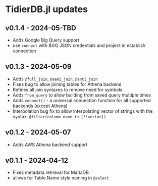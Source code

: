# TidierDB.jl updates

## v0.1.4 - 2024-05-TBD
- Adds Google Big Query support
- use `connect` with BGQ JSON credentials and project id establish connection

## v0.1.3 - 2024-05-09
- Adds `@full_join`, `@semi_join`, `@anti_join`
- Fixes bug to allow joining tables for Athena backend
- Refines all join syntaxes to remove need for symbols
- Adds `from_query` to allow building from saved query multiple times
- Adds `connect()` - a universal connection function for all supported backends (except Athena)
- Interpolation bug fix to allow interpolating vector of strings with the syntax: `@filter(column_name in [!!vector]) ` 

## v0.1.2 - 2024-05-07
- Adds AWS Athena backend support

## v0.1.1 - 2024-04-12
- Fixes metadata retrieval for MariaDB
- allows for Table.Name style naming in `@select`